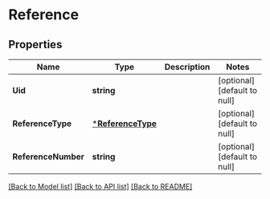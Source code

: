# Reference

## Properties
Name | Type | Description | Notes
------------ | ------------- | ------------- | -------------
**Uid** | **string** |  | [optional] [default to null]
**ReferenceType** | [***ReferenceType**](ReferenceType.md) |  | [optional] [default to null]
**ReferenceNumber** | **string** |  | [optional] [default to null]

[[Back to Model list]](../README.md#documentation-for-models) [[Back to API list]](../README.md#documentation-for-api-endpoints) [[Back to README]](../README.md)


